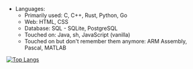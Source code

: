 * Languages:
  * Primarily used: C, C++, Rust, Python, Go
  * Web: HTML, CSS
  * Database: SQL - SQLite, PostgreSQL
  * Touched on: Java, sh, JavaScript (vanilla)
  * Touched on but don't remember them anymore: ARM Assembly, Pascal, MATLAB
  
[![Top Langs](https://github-readme-stats-mtcw99.vercel.app/api/top-langs/?username=mtcw99&hide=html&layout=compact&theme=dark&langs_count=5)](https://github.com/anuraghazra/github-readme-stats)
